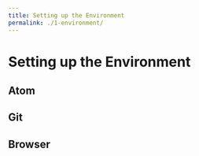 ```yaml
---
title: Setting up the Environment
permalink: ./1-environment/
---
```


# Setting up the Environment

## Atom

## Git

## Browser


